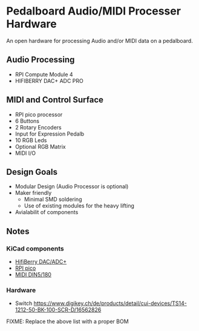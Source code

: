 # Pedalboard Audio/MIDI Processer Hardware

An open hardware for processing Audio and/or MIDI data on a pedalboard.

## Audio Processing
- RPI Compute Module 4
- HIFIBERRY DAC+ ADC PRO

## MIDI and Control Surface
- RPI pico processor
- 6 Buttons
- 2 Rotary Encoders
- Input for Expression Pedalb
- 10 RGB Leds
- Optional RGB Matrix
- MIDI I/O

## Design Goals
- Modular Design (Audio Processor is optional)
- Maker friendly
  - Minimal SMD soldering
  - Use of existing modules for the heavy lifting
- Avialabilit of components

## Notes

### KiCad components

* [HifiBerry DAC/ADC+](https://github.com/hifiberry/kicad_template_dac_adc_stage)
* [RPI pico](https://github.com/ncarandini/KiCad-RP-Pico)
* [MIDI DIN5/180](https://github.com/nebs/eurocad)

### Hardware

* Switch https://www.digikey.ch/de/products/detail/cui-devices/TS14-1212-50-BK-100-SCR-D/16562826

FIXME: Replace the above list with a proper BOM
